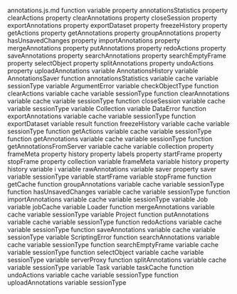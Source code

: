 annotations.js.md
function <function>
	variable <unknown>
		property annotationsStatistics
		property clearActions
		property clearAnnotations
		property closeSession
		property exportAnnotations
		property exportDataset
		property freezeHistory
		property getActions
		property getAnnotations
		property groupAnnotations
		property hasUnsavedChanges
		property importAnnotations
		property mergeAnnotations
		property putAnnotations
		property redoActions
		property saveAnnotations
		property searchAnnotations
		property searchEmptyFrame
		property selectObject
		property splitAnnotations
		property undoActions
		property uploadAnnotations
	variable AnnotationsHistory
	variable AnnotationsSaver
	function annotationsStatistics
		variable cache
		variable sessionType
	variable ArgumentError
	variable checkObjectType
	function clearActions
		variable cache
		variable sessionType
	function clearAnnotations
		variable cache
		variable sessionType
	function closeSession
		variable cache
		variable sessionType
	variable Collection
	variable DataError
	function exportAnnotations
		variable cache
		variable sessionType
	function exportDataset
		variable result
	function freezeHistory
		variable cache
		variable sessionType
	function getActions
		variable cache
		variable sessionType
	function getAnnotations
		variable cache
		variable sessionType
	function getAnnotationsFromServer
		variable cache
		variable collection
			property frameMeta
			property history
			property labels
			property startFrame
			property stopFrame
		property collection
		variable frameMeta
		variable history
		property history
		variable i
		variable rawAnnotations
		variable saver
		property saver
		variable sessionType
		variable startFrame
		variable stopFrame
	function getCache
	function groupAnnotations
		variable cache
		variable sessionType
	function hasUnsavedChanges
		variable cache
		variable sessionType
	function importAnnotations
		variable cache
		variable sessionType
	variable Job
	variable jobCache
	variable Loader
	function mergeAnnotations
		variable cache
		variable sessionType
	variable Project
	function putAnnotations
		variable cache
		variable sessionType
	function redoActions
		variable cache
		variable sessionType
	function saveAnnotations
		variable cache
		variable sessionType
	variable ScriptingError
	function searchAnnotations
		variable cache
		variable sessionType
	function searchEmptyFrame
		variable cache
		variable sessionType
	function selectObject
		variable cache
		variable sessionType
	variable serverProxy
	function splitAnnotations
		variable cache
		variable sessionType
	variable Task
	variable taskCache
	function undoActions
		variable cache
		variable sessionType
	function uploadAnnotations
		variable sessionType
